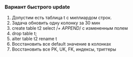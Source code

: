 ### Вариант быстрого update
  1. Допустим есть таблица t с миллиардом строк.
  2. Задача обновить одну колонку за 30 мин
  3. create table t2 select /*+ APPEND*/ с измененным полем
  4. drop table t;
  5. alter table t2 rename t
  6. Восстановить все default значение в колонках
  7. Восстановить все PK, UK, FK, индексы, триггеры